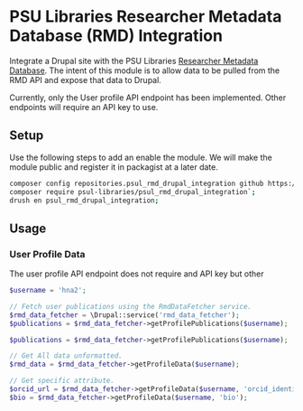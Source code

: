 # PSU Libraries Researcher Metadata Database (RMD) Integration

Integrate a Drupal site with the PSU Libraries [Researcher Metadata Database](https://metadata.libraries.psu.edu/). The intent of this module is to allow data to be pulled from the RMD API and expose that data to Drupal.

Currently, only the User profile API endpoint has been implemented.  Other endpoints will require an API key to use.

## Setup

Use the following steps to add an enable the module.  We will make the module public and register it in packagist at a later date.


```bash
composer config repositories.psul_rmd_drupal_integration github https://github.com/psu-libraries/psul_rmd_drupal_integration;
composer require psul-libraries/psul_rmd_drupal_integration`;
drush en psul_rmd_drupal_integration;
```

## Usage

### User Profile Data
The user profile API endpoint does not require and API key but other

```php
$username = 'hna2';

// Fetch user publications using the RmdDataFetcher service.
$rmd_data_fetcher = \Drupal::service('rmd_data_fetcher');
$publications = $rmd_data_fetcher->getProfilePublications($username);

$publications = $rmd_data_fetcher->getProfilePublications($username);

// Get All data unformatted.
$rmd_data = $rmd_data_fetcher->getProfileData($username);

// Get specific attribute.
$orcid_url = $rmd_data_fetcher->getProfileData($username, 'orcid_identifier');
$bio = $rmd_data_fetcher->getProfileData($username, 'bio');
```
